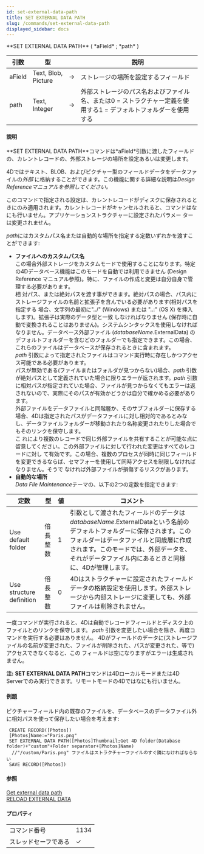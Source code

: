 ```yaml
---
id: set-external-data-path
title: SET EXTERNAL DATA PATH
slug: /commands/set-external-data-path
displayed_sidebar: docs
---
```


<!--REF #_command_.SET EXTERNAL DATA PATH.Syntax-->**SET EXTERNAL DATA PATH** ( *aField* ; *path* )<!-- END REF-->
<!--REF #_command_.SET EXTERNAL DATA PATH.Params-->
| 引数 | 型 |  | 説明 |
| --- | --- | --- | --- |
| aField | Text, Blob, Picture | &#8594;  | ストレージの場所を設定するフィールド |
| path | Text, Integer | &#8594;  | 外部ストレージのパス名およびファイル名、または0 = ストラクチャー定義を使用する1 = デフォルトフォルダーを使用する |

<!-- END REF-->

#### 説明 

<!--REF #_command_.SET EXTERNAL DATA PATH.Summary-->**SET EXTERNAL DATA PATH**コマンドは*aField*引数に渡したフィールドの、カレントレコードの、外部ストレージの場所を設定あるいは変更します。<!-- END REF-->

4Dではテキスト、BLOB、およびピクチャー型のフィールドデータをデータファイルの*外部* に格納することができます。この機能に関する詳細な説明は*Design Referenceマニュアルを参照してください。*

このコマンドで指定される設定は、カレントレコードがディスクに保存されるときにのみ適用されます。カレントレコードがキャンセルされると、コマンドはなにも行いません。アプリケーションストラクチャーに設定されたパラメー ターは変更されません。

*path*にはカスタムパス名または自動的な場所を指定する定数いずれかを渡すことができます:

* **ファイルへのカスタムパス名**  
この場合外部ストレージをカスタムモードで使用することになります。特定の4Dデータベース機能はこのモードを自動では利用できません (Design Reference マニュアル参照)。特に、ファイルの作成と変更は自分自身で管理する必要があります。  
相 対パス、または絶対パスを渡す事ができます。絶対パスの場合、パス内にストレージファイルの名前と拡張子を含んでいる必要があります(相対パスを指定する 場合、文字列の最初に"../" (Windows) または "..:" (OS X) を挿入します)。拡張子は実際のデータ型と一致 しなければなりません (保存時に自動で変換されることはありません)。システムシンタックスを使用しなければなりません。データベース外部ファイル (*databaseName*.ExternalData) のデフォルトフォルダーを含むどのフォルダーでも指定できます。この場合、これらのファイルはデータベースが保存されるときに含まれます。  
*path* 引数によって指定されたファイルはコマンド実行時に存在しかつアクセス可能である必要があります。  
パスが無効である(ファイルまたはフォルダが見つからない)場合、*path* 引数が絶対パスとして定義されていた場合に限りエラーが返されます。*path* 引数に相対パスが指定されていた場合、ファイルが見つからなくてもエラーは返されないので、実際にそのパスが有効かどうかは自分で確かめる必要があります。  
外部ファイルをデータファイルと同階層か、そのサブフォルダーに保存する場合、4Dは指定されたパスがデータファイルに対し相対的であるとみなし、データファイルフォルダーが移動されたり名称変更されたりした場合でもそのリンクを保守します。  
こ れにより複数のレコードで同じ外部ファイルを共有することが可能な点に留意してください。この外部ファイルに対して行われた変更はすべてのレコードに対し て有効です。この場合、複数のプロセスが同時に同じフィールドを変更できるならば、セマフォーを使用して同時アクセスを制限しなければなりません。そうで なければ外部ファイルが損傷するリスクがあります。
* **自動的な場所**  
*Data File Maintenance*テーマの、以下の2つの定数を指定できます:  

| 定数                       | 型    | 値 | コメント                                                                                                                                           |  
| ------------------------ | ---- | - | ---------------------------------------------------------------------------------------------------------------------------------------------- |  
| Use default folder       | 倍長整数 | 1 | 引数として渡されたフィールドのデータは*databaseName*.ExternalDataという名前のデフォルトフォルダーに保存されます。このフォルダーはデータファイルと同歳層に作成されます。このモードでは、外部データを、それがデータファイル内にあるときと同様に、4Dが管理します。 |  
| Use structure definition | 倍長整数 | 0 | 4Dはストラクチャーに設定されたフィールドデータの格納設定を使用します。外部ストレージから内部ストレージに変更しても、外部ファイルは削除されません。                                                                     |

一度コマンドが実行されると、4Dは自動でレコードフィールドとディスク上のファイルとのリンクを保守します。 *path* 引数を変更したい場合を除き、再度コマンドを実行する必要はありません。 4Dがフィールドのデータに(ストレージファイルの名前が変更された、ファイルが削除された、パスが変更された、等で)アクセスできなくなると、この フィールドは空になりますがエラーは生成されません。

**注:** **SET EXTERNAL DATA PATH**コマンドは4Dローカルモードまたは4D Serverでのみ実行できます。リモートモードの4Dではなにも行いません。

#### 例題 

ピクチャーフィールド内の既存のファイルを、データベースのデータファイル外に相対パスを使って保存したい場合を考えます:

```4d
 CREATE RECORD([Photos])
 [Photos]Name:="Paris.png"
 SET EXTERNAL DATA PATH([Photos]Thumbnail;Get 4D folder(Database folder)+"custom"+Folder separator+[Photos]Name)
  //"/custom/Paris.png" ファイルはストラクチャーファイルのすぐ隣になければならない
 SAVE RECORD([Photos])
```

#### 参照 

[Get external data path](get-external-data-path.md)  
[RELOAD EXTERNAL DATA](reload-external-data.md)  

#### プロパティ

|  |  |
| --- | --- |
| コマンド番号 | 1134 |
| スレッドセーフである | &check; |


